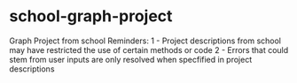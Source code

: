 # school-graph-project
Graph Project from school
Reminders:
1 - Project descriptions from school may have restricted the use of certain methods or code
2 - Errors that could stem from user inputs are only resolved when specfified in project descriptions
